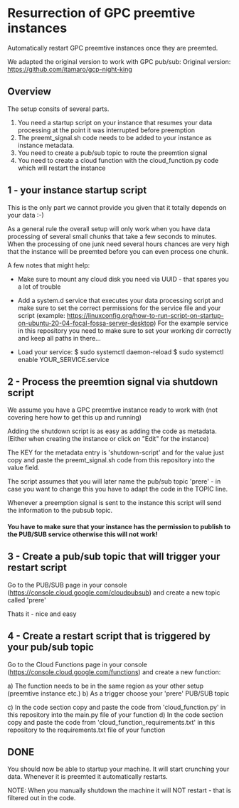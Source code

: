 # Resurrection of GPC preemtive instances

Automatically restart GPC preemtive instances once they are preemted.

We adapted the original version to work with GPC pub/sub:
Original version: https://github.com/itamaro/gcp-night-king

## Overview

The setup consits of several parts.
1) You need a startup script on your instance that resumes your data processing at the point it was interrupted before preemption
2) The preemt_signal.sh code needs to be added to your instance as instance metadata. 
3) You need to create a pub/sub topic to route the preemtion signal
4) You need to create a cloud function with the cloud_function.py code which will restart the instance

## 1 - your instance startup script

This is the only part we cannot provide you given that it totally depends on your data :-)

As a general rule the overall setup will only work when you have data processing of several small chunks that take a few seconds to minutes. When the processing of one junk need several hours chances are very high that the instance will be preemted before you can even process one chunk.

A few notes that might help:
- Make sure to mount any cloud disk you need via UUID - that spares you a lot of trouble

- Add a system.d service that executes your data processing script and make sure to set the correct permissions for the service file and your script
(example: https://linuxconfig.org/how-to-run-script-on-startup-on-ubuntu-20-04-focal-fossa-server-desktop)
For the example service in this repository you need to make sure to set your working dir correctly and keep all paths in there...

- Load your service:
$ sudo systemctl daemon-reload
$ sudo systemctl enable YOUR_SERVICE.service


## 2 - Process the preemtion signal via shutdown script

We assume you have a GPC preemtive instance ready to work with (not covering here how to get this up and running)

Adding the shutdown script is as easy as adding the code as metadata. (Either when creating the instance or click on "Edit" for the instance)

The KEY for the metadata entry is 'shutdown-script' and for the value just copy and paste the preemt_signal.sh code from this repository into the value field.

The script assumes that you will later name the pub/sub topic 'prere' - in case you want to change this you have to adapt the code in the TOPIC line.

Whenever a preemption signal is sent to the instance this script will send the information to the pubsub topic. 

#### You have to make sure that your instance has the permission to publish to the PUB/SUB service otherwise this will not work!

## 3 - Create a pub/sub topic that will trigger your restart script

Go to the PUB/SUB page in your console (https://console.cloud.google.com/cloudpubsub) and create a new topic called 'prere'

Thats it - nice and easy

## 4 - Create a restart script that is triggered by your pub/sub topic

Go to the Cloud Functions page in your console (https://console.cloud.google.com/functions) and create a new function:

a) The function needs to be in the same region as your other setup (preemtive instance etc.)
b) As a trigger choose your 'prere' PUB/SUB topic

c) In the code section copy and paste the code from 'cloud_function.py' in this repository into the main.py file of your function
d) In the code section copy and paste the code from 'cloud_function_requirements.txt' in this repository to the requirements.txt file of your function


## DONE 

You should now be able to startup your machine. It will start crunching your data. Whenever it is preemted it automatically restarts.

NOTE: When you manually shutdown the machine it will NOT restart - that is filtered out in the code.


